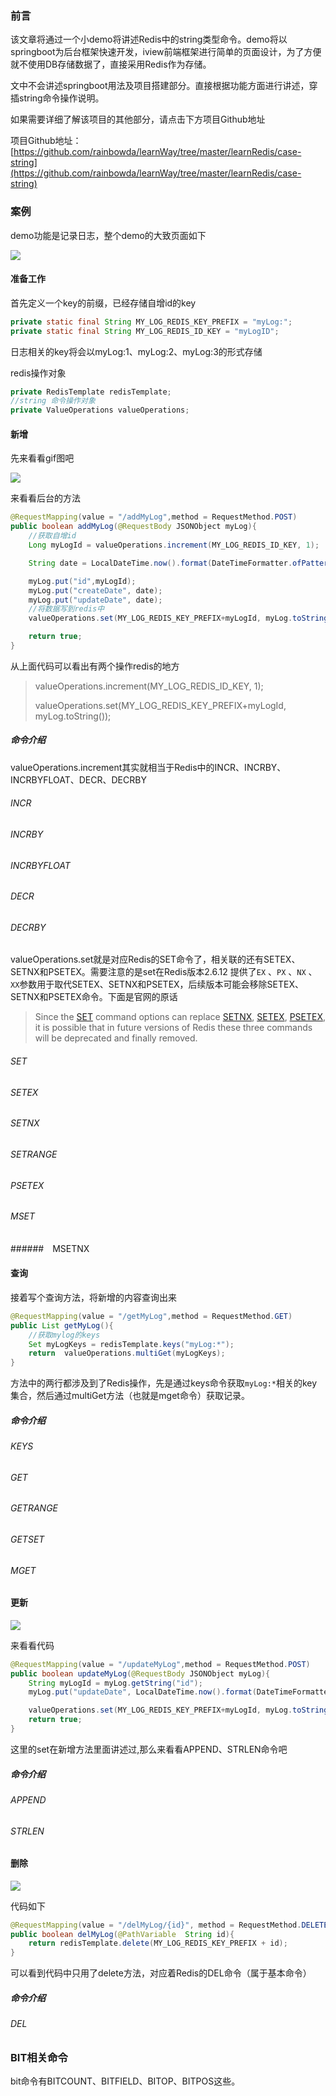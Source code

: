 ### 前言

该文章将通过一个小demo将讲述Redis中的string类型命令。demo将以springboot为后台框架快速开发，iview前端框架进行简单的页面设计，为了方便就不使用DB存储数据了，直接采用Redis作为存储。

文中不会讲述springboot用法及项目搭建部分。直接根据功能方面进行讲述，穿插string命令操作说明。

如果需要详细了解该项目的其他部分，请点击下方项目Github地址

项目Github地址：[https://github.com/rainbowda/learnWay/tree/master/learnRedis/case-string](https://github.com/rainbowda/learnWay/tree/master/learnRedis/case-string)

### 案例

demo功能是记录日志，整个demo的大致页面如下

![](https://github.com/rainbowda/learnWay/blob/master/learnRedis/img/case-string/%E5%A4%A7%E8%87%B4%E9%A1%B5%E9%9D%A2.png?raw=true)

#### 准备工作

首先定义一个key的前缀，已经存储自增id的key

```java
private static final String MY_LOG_REDIS_KEY_PREFIX = "myLog:";
private static final String MY_LOG_REDIS_ID_KEY = "myLogID";
```

日志相关的key将会以myLog:1、myLog:2、myLog:3的形式存储

redis操作对象

```java
private RedisTemplate redisTemplate;
//string 命令操作对象
private ValueOperations valueOperations;
```

#### 新增

先来看看gif图吧

![](https://github.com/rainbowda/learnWay/blob/master/learnRedis/img/case-string/%E6%96%B0%E5%A2%9E.gif?raw=true)

来看看后台的方法

```java
@RequestMapping(value = "/addMyLog",method = RequestMethod.POST)
public boolean addMyLog(@RequestBody JSONObject myLog){
    //获取自增id
    Long myLogId = valueOperations.increment(MY_LOG_REDIS_ID_KEY, 1);

    String date = LocalDateTime.now().format(DateTimeFormatter.ofPattern("yyyy-MM-dd HH:mm:ss"));

    myLog.put("id",myLogId);
    myLog.put("createDate", date);
    myLog.put("updateDate", date);
    //将数据写到redis中
    valueOperations.set(MY_LOG_REDIS_KEY_PREFIX+myLogId, myLog.toString());

    return true;
}
```
从上面代码可以看出有两个操作redis的地方

> valueOperations.increment(MY_LOG_REDIS_ID_KEY, 1);
>
> valueOperations.set(MY_LOG_REDIS_KEY_PREFIX+myLogId, myLog.toString());



##### 命令介绍

valueOperations.increment其实就相当于Redis中的INCR、INCRBY、INCRBYFLOAT、DECR、DECRBY

###### INCR

###### INCRBY

###### INCRBYFLOAT

###### DECR

###### DECRBY



valueOperations.set就是对应Redis的SET命令了，相关联的还有SETEX、SETNX和PSETEX。需要注意的是set在Redis版本2.6.12 提供了`EX` 、`PX`  、`NX`  、`XX`参数用于取代SETEX、SETNX和PSETEX，后续版本可能会移除SETEX、SETNX和PSETEX命令。下面是官网的原话

> Since the [SET](https://redis.io/commands/set) command options can replace [SETNX](https://redis.io/commands/setnx), [SETEX](https://redis.io/commands/setex), [PSETEX](https://redis.io/commands/psetex), it is possible that in future versions of Redis these three commands will be deprecated and finally removed. 



###### SET

###### SETEX

###### SETNX

###### SETRANGE

###### PSETEX

###### MSET

######　MSETNX



#### 查询

接着写个查询方法，将新增的内容查询出来

```java
@RequestMapping(value = "/getMyLog",method = RequestMethod.GET)
public List getMyLog(){
    //获取mylog的keys
    Set myLogKeys = redisTemplate.keys("myLog:*");
    return  valueOperations.multiGet(myLogKeys);
}
```

方法中的两行都涉及到了Redis操作，先是通过keys命令获取`myLog:*`相关的key集合，然后通过multiGet方法（也就是mget命令）获取记录。

##### 命令介绍

###### KEYS

###### GET

###### GETRANGE

###### GETSET

###### MGET



#### 更新

![](https://github.com/rainbowda/learnWay/blob/master/learnRedis/img/case-string/%E6%9B%B4%E6%96%B0.gif?raw=true)



来看看代码

```java
@RequestMapping(value = "/updateMyLog",method = RequestMethod.POST)
public boolean updateMyLog(@RequestBody JSONObject myLog){
    String myLogId = myLog.getString("id");
    myLog.put("updateDate", LocalDateTime.now().format(DateTimeFormatter.ofPattern("yyyy-MM-dd HH:mm:ss")));

    valueOperations.set(MY_LOG_REDIS_KEY_PREFIX+myLogId, myLog.toString());
    return true;
}
```

这里的set在新增方法里面讲述过,那么来看看APPEND、STRLEN命令吧

#####  命令介绍

###### APPEND

###### STRLEN



#### 删除

![](https://github.com/rainbowda/learnWay/blob/master/learnRedis/img/case-string/%E5%88%A0%E9%99%A4.gif?raw=true)

代码如下

```java
@RequestMapping(value = "/delMyLog/{id}", method = RequestMethod.DELETE)
public boolean delMyLog(@PathVariable  String id){
    return redisTemplate.delete(MY_LOG_REDIS_KEY_PREFIX + id);
}
```

可以看到代码中只用了delete方法，对应着Redis的DEL命令（属于基本命令）

##### 命令介绍

###### DEL



### BIT相关命令

bit命令有BITCOUNT、BITFIELD、BITOP、BITPOS这些。

###### 



